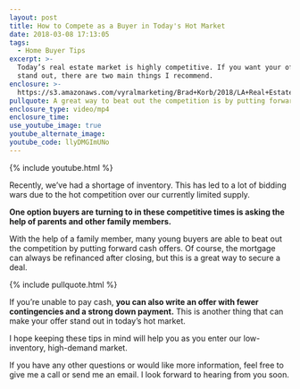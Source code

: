 ```yaml
---
layout: post
title: How to Compete as a Buyer in Today's Hot Market
date: 2018-03-08 17:13:05
tags:
  - Home Buyer Tips
excerpt: >-
  Today’s real estate market is highly competitive. If you want your offer to
  stand out, there are two main things I recommend.
enclosure: >-
  https://s3.amazonaws.com/vyralmarketing/Brad+Korb/2018/LA+Real+Estate+Agent-+Family+Pay.mp4
pullquote: A great way to beat out the competition is by putting forward cash offers.
enclosure_type: video/mp4
enclosure_time:
use_youtube_image: true
youtube_alternate_image:
youtube_code: llyDMGImUNo
---
```


{% include youtube.html %}

Recently, we’ve had a shortage of inventory. This has led to a lot of bidding wars due to the hot competition over our currently limited supply. &nbsp;

**One option buyers are turning to in these competitive times is asking the help of parents and other family members.**

With the help of a family member, many young buyers are able to beat out the competition by putting forward cash offers. Of course, the mortgage can always be refinanced after closing, but this is a great way to secure a deal.

{% include pullquote.html %}

If you’re unable to pay cash, **you can also write an offer with fewer contingencies and a strong down payment.** This is another thing that can make your offer stand out in today’s hot market.

I hope keeping these tips in mind will help you as you enter our low-inventory, high-demand market.&nbsp;

If you have any other questions or would like more information, feel free to give me a call or send me an email. I look forward to hearing from you soon.